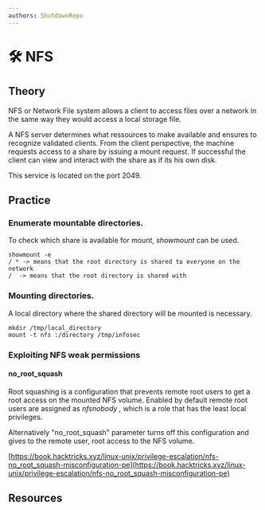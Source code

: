 ```yaml
---
authors: ShutdownRepo
---
```


# 🛠️ NFS

## Theory

NFS or Network File system allows a client to access files over a network in the same way they would access a local storage file.

A NFS server determines what ressources to make available and ensures to recognize validated clients. From the client perspective, the machine requests access to a share by issuing a mount request. If successful the client can view and interact with the share as if its his own disk.

This service is located on the port 2049.

## Practice

### Enumerate mountable directories.

To check which share is available for mount, _showmount_ can be used.

```
showmount -e  
/ * -> means that the root directory is shared to everyone on the network
/  -> means that the root directory is shared with 
```

### Mounting directories.

A local directory where the shared directory will be mounted is necessary.

```
mkdir /tmp/local_directory
mount -t nfs :/directory /tmp/infosec
```

### Exploiting NFS weak permissions

#### no_root_squash

Root squashing is a configuration that prevents remote root users to get a root access on the mounted NFS volume. Enabled by default remote root users are assigned as _nfsnobody ,_ which is a role that has the least local privileges.

Alternatively "no_root_squash" parameter turns off this configuration and gives to the remote user, root access to the NFS volume.

[https://book.hacktricks.xyz/linux-unix/privilege-escalation/nfs-no_root_squash-misconfiguration-pe](https://book.hacktricks.xyz/linux-unix/privilege-escalation/nfs-no_root_squash-misconfiguration-pe)

## Resources
